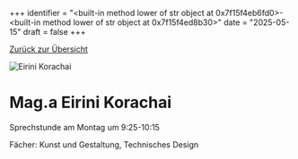 
+++
identifier = "<built-in method lower of str object at 0x7f15f4eb6fd0>-<built-in method lower of str object at 0x7f15f4ed8b30>"
date = "2025-05-15"
draft = false
+++

 [Zurück zur Übersicht](/schule/personen/)

<div class="row">
<div class="column">
<img src="/images/personal/Korachai.jpg" alt="Eirini Korachai"> 
</div>
<div class="column">

# Mag.a Eirini Korachai 

Sprechstunde am Montag um 9:25-10:15

Fächer: Kunst und Gestaltung,  Technisches Design













</div>
</div> 

